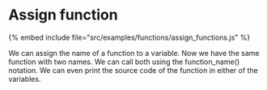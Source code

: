 # Assign function

{% embed include file="src/examples/functions/assign_functions.js" %}

We can assign the name of a function to a variable. Now we have the same function
with two names. We can call both using the function_name() notation.
We can even print the source code of the function in either of the variables.

